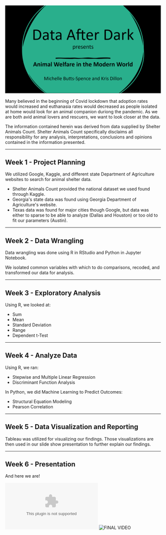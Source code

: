 ![DAD Splash](https://github.com/smkristx/DataAfterDarkFinal/blob/5eaf6fb7d8c156ee54cc271a4eb9609e6ee3f6f8/Media/DAD%20Splash.png)

Many believed in the beginning of Covid lockdown that adoption rates would increased and euthanasia rates would decreased as people isolated at home would look for an animal companion duriong the pandemic. As we are both avid animal lovers and rescuers, we want to look closer at the data.

The information contained herein was derived from data supplied by Shelter Animals Count. Shelter Animals Count specifically disclaims all responsibility for any analysis, interpretations, conclusions and opinions contained in the information presented.

---
## Week 1 - Project Planning
We utilized Google, Kaggle, and different state Department of Agriculture websites to search for animal shelter data.

* Shelter Animals Count provided the national dataset we used found through Kaggle.
* Georgia's state data was found using Georgia Department of Agriculture's website.
* Texas data was found for major cities though Google, but data was either to sparse to be able to analyze (Dallas and Houston) or too old to fit our parameters (Austin).

---
## Week 2 - Data Wrangling
Data wrangling was done using R in RStudio and Python in Jupyter Notebook.

We isolated common variables with which to do comparisons, recoded, and transformed our data for analysis.

---
## Week 3 - Exploratory Analysis
Using R, we looked at:

* Sum
* Mean
* Standard Deviation
* Range
* Dependent t-Test

---
## Week 4 - Analyze Data
Using R, we ran:

* Stepwise and Multiple Linear Regression
* Discriminant Function Analysis

In Python, we did Machine Learning to Predict Outcomes: 

* Structural Equation Modeling
* Pearson Correlation

---
## Week 5 - Data Visualization and Reporting
Tableau was utilized for visualizing our findings. Those visualizations are then used in our slide show presentation to further explain our findings.

---
## Week 6 - Presentation
And here we are!

![FINAL PRESENTATION](https://github.com/smkristx/DataAfterDarkFinal/blob/6c68bc491e885a0bcd589ca36c92786b3bec4b5a/Presentation/D.A.D.%20EA%20Final%20Presentation.pptx)
![FINAL VIDEO](https://vimeo.com/705957829)
